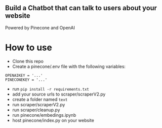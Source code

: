## Build a Chatbot that can talk to users about your website

Powered by Pinecone and OpenAI

# How to use

- Clone this repo
- Create a pinecone/.env file with the following variables:

```
OPENAIKEY = '...'
PINECONEKEY = '...'
```

- run ```pip install -r requirements.txt```
- add your source urls to scraper/scraperV2.py
- create a folder named `text`
- run scraper/scraperV2.py
- run scraper/cleanup.py
- run pinecone/embedings.ipynb
- host pinecone/index.py on your website
